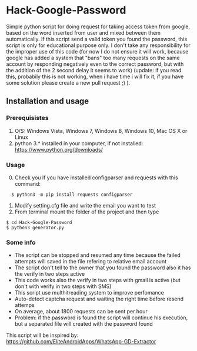 # Hack-Google-Password
Simple python script for doing request for taking access token from google, based on the word inserted from user and mixed between them automatically. If this script send a valid token you found the password, this script is only for educational purpose only. I don't take any responsibility for the improper use of this code (for now I do not ensure it will work, because google has added a system that "bans" too many requests on the same account by responding negatively even to the correct password, but with the addition of the 2 second delay it seems to work) (update: if you read this, probabily this is not working, when i have time i will fix it, if you have some solution please create a new pull request ;) ).
## Installation and usage
### Prerequisistes
1. O/S: Windows Vista, Windows 7, Windows 8, Windows 10, Mac OS X or Linux
2. python 3.* installed in your computer, if not installed: https://www.python.org/downloads/

### Usage
0. Check you if you have installed configparser and requests with this command:
```
  $ python3 -m pip install requests configparser
  ```
1. Modify setting.cfg file and write the email you want to test
2. From terminal mount the folder of the project and then type 
  ```
  $ cd Hack-Google-Password
  $ python3 generator.py
  ```
### Some info
* The script can be stopped and resumed any time because the failed attempts will saved in the file refering to relative email account
* The script don't tell to the owner that you found the password also it has the verify in two steps active
* This code works also the verify in two steps with gmail is active (but don't with verify in two steps with SMS)
* This script use multhitreading system to improve perfomance
* Auto-detect captcha request and waiting the right time before resend attemps
* On average, about 1800 requests can be sent per hour
* Problem: if the password is found the script will continue his execution, but a separated file will created with the password found

This script will be inspired by: https://github.com/EliteAndroidApps/WhatsApp-GD-Extractor

